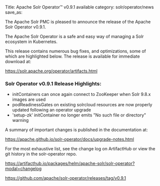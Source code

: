 Title: Apache Solr Operator™ v0.9.1 available
category: solr/operator/news
save_as:

The Apache Solr PMC is pleased to announce the release of the Apache Solr Operator v0.9.1.

The Apache Solr Operator is a safe and easy way of managing a Solr ecosystem in Kubernetes.

This release contains numerous bug fixes, and optimizations, some of which are highlighted below. The release is available for immediate download at:

  <https://solr.apache.org/operator/artifacts.html>

### Solr Operator v0.9.1 Release Highlights:

* initContainers can once again connect to ZooKeeper when Solr 9.8.x images are used
* podReadinessGates on existing solrcloud resources are now properly updated following an operator upgrade
* 'setup-zk' initContainer no longer emits "No such file or directory" warning

A summary of important changes is published in the documentation at:

  <https://apache.github.io/solr-operator/docs/upgrade-notes.html>

For the most exhaustive list, see the change log on ArtifactHub or view the git history in the solr-operator repo.

  <https://artifacthub.io/packages/helm/apache-solr/solr-operator?modal=changelog>

  <https://github.com/apache/solr-operator/releases/tag/v0.9.1>
